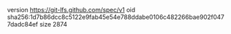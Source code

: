version https://git-lfs.github.com/spec/v1
oid sha256:1d7b86dcc8c5122e9fab45e54e788ddabe0106c482266bae902f0477dadc84ef
size 2874

